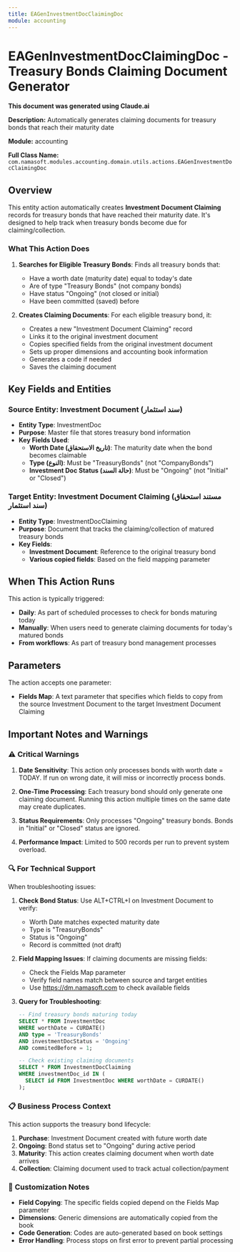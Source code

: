 ```yaml
---
title: EAGenInvestmentDocClaimingDoc
module: accounting
---
```


<div class='entity-flows'>

# EAGenInvestmentDocClaimingDoc - Treasury Bonds Claiming Document Generator

**This document was generated using Claude.ai**

**Description:** Automatically generates claiming documents for treasury bonds that reach their maturity date

**Module:** accounting

**Full Class Name:** `com.namasoft.modules.accounting.domain.utils.actions.EAGenInvestmentDocClaimingDoc`

## Overview

This entity action automatically creates **Investment Document Claiming** records for treasury bonds that have reached their maturity date. It's designed to help track when treasury bonds become due for claiming/collection.

### What This Action Does

1. **Searches for Eligible Treasury Bonds**: Finds all treasury bonds that:
   - Have a worth date (maturity date) equal to today's date
   - Are of type "Treasury Bonds" (not company bonds)
   - Have status "Ongoing" (not closed or initial)
   - Have been committed (saved) before

2. **Creates Claiming Documents**: For each eligible treasury bond, it:
   - Creates a new "Investment Document Claiming" record
   - Links it to the original investment document
   - Copies specified fields from the original investment document
   - Sets up proper dimensions and accounting book information
   - Generates a code if needed
   - Saves the claiming document

## Key Fields and Entities

### Source Entity: Investment Document (سند استثمار)
- **Entity Type**: InvestmentDoc
- **Purpose**: Master file that stores treasury bond information
- **Key Fields Used**:
  - **Worth Date (تاريخ الاستحقاق)**: The maturity date when the bond becomes claimable
  - **Type (النوع)**: Must be "TreasuryBonds" (not "CompanyBonds")
  - **Investment Doc Status (حالة السند)**: Must be "Ongoing" (not "Initial" or "Closed")

### Target Entity: Investment Document Claiming (مستند استحقاق سند استثمار)
- **Entity Type**: InvestmentDocClaiming
- **Purpose**: Document that tracks the claiming/collection of matured treasury bonds
- **Key Fields**:
  - **Investment Document**: Reference to the original treasury bond
  - **Various copied fields**: Based on the field mapping parameter

## When This Action Runs

This action is typically triggered:
- **Daily**: As part of scheduled processes to check for bonds maturing today
- **Manually**: When users need to generate claiming documents for today's matured bonds
- **From workflows**: As part of treasury bond management processes

## Parameters

The action accepts one parameter:
- **Fields Map**: A text parameter that specifies which fields to copy from the source Investment Document to the target Investment Document Claiming

## Important Notes and Warnings

### ⚠️ **Critical Warnings**

1. **Date Sensitivity**: This action only processes bonds with worth date = TODAY. If run on wrong date, it will miss or incorrectly process bonds.

2. **One-Time Processing**: Each treasury bond should only generate one claiming document. Running this action multiple times on the same date may create duplicates.

3. **Status Requirements**: Only processes "Ongoing" treasury bonds. Bonds in "Initial" or "Closed" status are ignored.

4. **Performance Impact**: Limited to 500 records per run to prevent system overload.

### 🔍 **For Technical Support**

When troubleshooting issues:

1. **Check Bond Status**: Use ALT+CTRL+I on Investment Document to verify:
   - Worth Date matches expected maturity date
   - Type is "TreasuryBonds"
   - Status is "Ongoing"
   - Record is committed (not draft)

2. **Field Mapping Issues**: If claiming documents are missing fields:
   - Check the Fields Map parameter
   - Verify field names match between source and target entities
   - Use https://dm.namasoft.com to check available fields

3. **Query for Troubleshooting**:
   ```sql
   -- Find treasury bonds maturing today
   SELECT * FROM InvestmentDoc 
   WHERE worthDate = CURDATE() 
   AND type = 'TreasuryBonds' 
   AND investmentDocStatus = 'Ongoing'
   AND commitedBefore = 1;
   
   -- Check existing claiming documents
   SELECT * FROM InvestmentDocClaiming 
   WHERE investmentDoc_id IN (
     SELECT id FROM InvestmentDoc WHERE worthDate = CURDATE()
   );
   ```

### 📋 **Business Process Context**

This action supports the treasury bond lifecycle:
1. **Purchase**: Investment Document created with future worth date
2. **Ongoing**: Bond status set to "Ongoing" during active period
3. **Maturity**: This action creates claiming document when worth date arrives
4. **Collection**: Claiming document used to track actual collection/payment

### 🔧 **Customization Notes**

- **Field Copying**: The specific fields copied depend on the Fields Map parameter
- **Dimensions**: Generic dimensions are automatically copied from the book
- **Code Generation**: Codes are auto-generated based on book settings
- **Error Handling**: Process stops on first error to prevent partial processing

</div>

